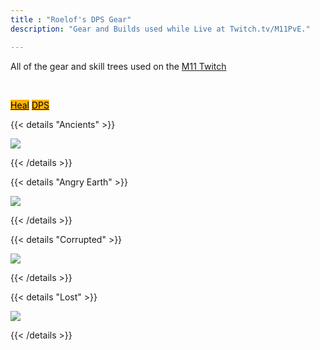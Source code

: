 ```yaml
---
title : "Roelof's DPS Gear"
description: "Gear and Builds used while Live at Twitch.tv/M11PvE."

---
```

All of the gear and skill trees used on the <a href="https://twitch.tv/M11PvE" target="_blank">M11 Twitch</a>

<br>

 <a class="btn btn-primary btn-lg px-4 mb-2" style="color:black;background-color:#fdb402;" href="/roelof/heals"
        role="button">Heal</a>
 <a class="btn btn-primary btn-lg px-4 mb-2" style="color:black;background-color:#fdb402;" href="/roelof/dps"
        role="button">DPS</a>

{{< details "Ancients" >}}

<a href="/images/builds/roelof/ancientdps.png/" target="_blank"><img src="/images/builds/roelof/ancientdps.png/"></a>
    
{{< /details >}}

{{< details "Angry Earth" >}}

<a href="/images/builds/roelof/angrydps.png/" target="_blank"><img src="/images/builds/roelof/angrydps.png/"></a>
    
{{< /details >}}

{{< details "Corrupted" >}}

<a href="/images/builds/roelof/corrupteddps.png/" target="_blank"><img src="/images/builds/roelof/corrupteddps.png/"></a>
    
{{< /details >}}

{{< details "Lost" >}}

<a href="/images/builds/roelof/lostdps.png/" target="_blank"><img src="/images/builds/roelof/lostdps.png/"></a>
    
{{< /details >}}